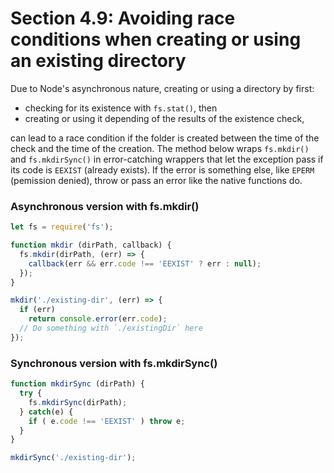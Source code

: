 # Section 4.9: Avoiding race conditions when creating or using an existing directory

Due to Node's asynchronous nature, creating or using a directory by first:
- checking for its existence with `fs.stat()`, then
- creating or using it depending of the results of the existence check,

can lead to a race condition if the folder is created between the time of the check 
and the time of the creation. The method below wraps `fs.mkdir()` and `fs.mkdirSync()` 
in error-catching wrappers that let the exception pass if its code is `EEXIST` 
(already exists). If the error is something else, like `EPERM` (pemission denied), 
throw or pass an error like the native functions do.

### Asynchronous version with fs.mkdir()

```js
let fs = require('fs');

function mkdir (dirPath, callback) {
  fs.mkdir(dirPath, (err) => {
    callback(err && err.code !== 'EEXIST' ? err : null);
  });
}

mkdir('./existing-dir', (err) => {
  if (err)
    return console.error(err.code);
  // Do something with `./existingDir` here
});
```


### Synchronous version with fs.mkdirSync()
```js
function mkdirSync (dirPath) {
  try {
    fs.mkdirSync(dirPath);
  } catch(e) {
    if ( e.code !== 'EEXIST' ) throw e;
  }
}

mkdirSync('./existing-dir');
```